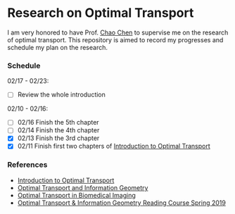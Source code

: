 # Research on Optimal Transport
I am very honored to have Prof. [Chao Chen](https://boole.cs.qc.cuny.edu/cchen/) to supervise me on the research of optimal transport. This repository is aimed to record my progresses and schedule my plan on the research.

### Schedule
02/17 - 02/23:
- [ ] Review the whole introduction

02/10 - 02/16:
- [ ] 02/16 Finish the 5th chapter
- [ ] 02/14 Finish the 4th chapter
- [x] 02/13 Finish the 3rd chapter
- [X] 02/11 Finish first two chapters of [Introduction to Optimal Transport](http://www.math.cmu.edu/~mthorpe/OTNotes)

### References
- [Introduction to Optimal Transport](http://www.math.cmu.edu/~mthorpe/OTNotes)
- [Optimal Transport and Information Geometry](https://arxiv.org/pdf/1906.00030.pdf)
- [Optimal Transport in Biomedical Imaging](http://imagedatascience.com/transport/tutorials_miccai18.html)
- [Optimal Transport & Information Geometry Reading Course Spring 2019](https://dsweber2.github.io/Optimal-Transport-Information-Geometry/)

